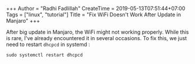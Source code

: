 +++
Author = "Radhi Fadlillah"
CreateTime = 2019-05-13T07:51:44+07:00
Tags = ["linux", "tutorial"]
Title = "Fix WiFi Doesn't Work After Update in Manjaro"
+++

After big update in Manjaro, the WiFi might not working properly. While this is rare, I've already encountered it in several occasions. To fix this, we just need to restart `dhcpcd` in systemd :

```
sudo systemctl restart dhcpcd
```
